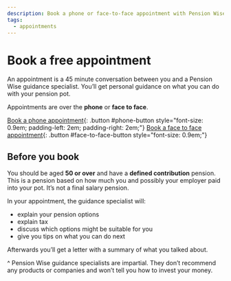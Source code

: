 ```yaml
---
description: Book a phone or face-to-face appointment with Pension Wise for personal guidance on your pension pot options.
tags:
  - appointments
---
```


# Book a free appointment

An appointment is a 45 minute conversation between you and a Pension Wise guidance specialist. You’ll get personal guidance on what you can do with your pension pot.

Appointments are over the **phone** or **face to face**.

[Book a phone appointment](/book-phone){: .button #phone-button style="font-size: 0.9em; padding-left: 2em; padding-right: 2em;"}
[Book a face to face appointment](/book-face-to-face){: .button #face-to-face-button style="font-size: 0.9em;"}

## Before you book

You should be aged **50 or over** and have a **defined contribution** pension. This is a pension based on how much you and possibly your employer paid into your pot. It’s not a final salary pension.

In your appointment, the guidance specialist will:

- explain your pension options
- explain tax
- discuss which options might be suitable for  you
- give you tips on what you can do next

Afterwards you’ll get a letter with a summary of what you talked about.

^ Pension Wise guidance specialists are impartial. They don’t recommend any products or companies and won’t tell you how to invest your money.
